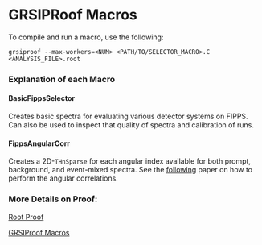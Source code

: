 # GRSIPRoof Macros

To compile and run a macro, use the following:

`grsiproof --max-workers=<NUM> <PATH/TO/SELECTOR_MACRO>.C <ANALYSIS_FILE>.root`

### Explanation of each Macro
#### BasicFippsSelector
Creates basic spectra for evaluating various detector systems on FIPPS.
Can also be used to inspect that quality of spectra and calibration of runs.

#### FippsAngularCorr
Creates a 2D-`THnSparse` for each angular index available for both prompt, background, and event-mixed spectra.
See the [following](https://arxiv.org/abs/1807.07570) paper on how to perform the angular correlations.

### More Details on Proof:

[Root Proof](https://root.cern.ch/proof)

[GRSIProof Macros](https://github.com/GRIFFINCollaboration/GRSISort/wiki/GRSIProof)
